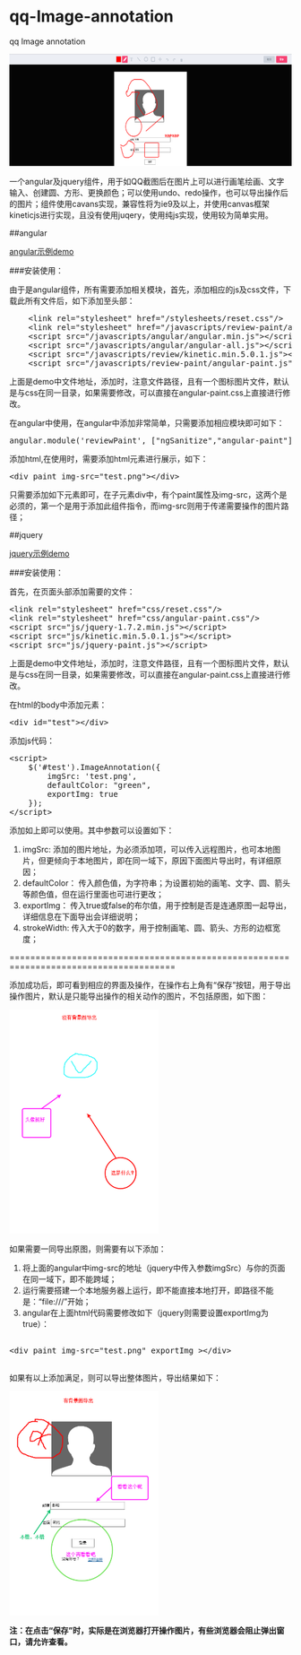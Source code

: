 qq-Image-annotation
===================

qq Image annotation
<p></p>
<img src="qq.png" width="600" height="200" />

一个angular及jquery组件，用于如QQ截图后在图片上可以进行画笔绘画、文字输入、创建圆、方形、更换颜色；可以使用undo、redo操作，也可以导出操作后的图片；组件使用cavans实现，兼容性将为ie9及以上，并使用canvas框架kineticjs进行实现，且没有使用juqery，使用纯js实现，使用较为简单实用。

##angular

<a target="_blank" href="http://pf12345.github.io/demo/qq-Image-annotation/angular/paintbrush.html">angular示例demo</a>

###安装使用：

由于是angular组件，所有需要添加相关模块，首先，添加相应的js及css文件，下载此所有文件后，如下添加至头部：
<pre>
    &lt;link rel="stylesheet" href="/stylesheets/reset.css"/&gt;
    &lt;link rel="stylesheet" href="/javascripts/review-paint/angular-paint.css"/&gt;
    &lt;script src="/javascripts/angular/angular.min.js"&gt;&lt;/script&gt;
    &lt;script src="/javascripts/angular/angular-all.js"&gt;&lt;/script&gt;
    &lt;script src="/javascripts/review/kinetic.min.5.0.1.js"&gt;&lt;/script&gt;
    &lt;script src="/javascripts/review-paint/angular-paint.js"&gt;&lt;/script&gt;
</pre>
上面是demo中文件地址，添加时，注意文件路径，且有一个图标图片文件，默认是与css在同一目录，如果需要修改，可以直接在angular-paint.css上直接进行修改。

在angular中使用，在angular中添加非常简单，只需要添加相应模块即可如下：
<pre>
angular.module('reviewPaint', ["ngSanitize","angular-paint"]);
</pre>

添加html,在使用时，需要添加html元素进行展示，如下：
<pre>
&lt;div paint img-src="test.png"&gt;&lt;/div&gt;
</pre>
只需要添加如下元素即可，在子元素div中，有个paint属性及img-src，这两个是必须的，第一个是用于添加此组件指令，而img-src则用于传递需要操作的图片路径；

##jquery

<a target="_blank" href="http://pf12345.github.io/demo/qq-Image-annotation/jquery/test.html">jquery示例demo</a>

###安装使用：

首先，在页面头部添加需要的文件：
<pre>
&lt;link rel="stylesheet" href="css/reset.css"/&gt;
&lt;link rel="stylesheet" href="css/angular-paint.css"/&gt;
&lt;script src="js/jquery-1.7.2.min.js"&gt;&lt;/script&gt;
&lt;script src="js/kinetic.min.5.0.1.js"&gt;&lt;/script&gt;
&lt;script src="js/jquery-paint.js"&gt;&lt;/script&gt;
</pre>

上面是demo中文件地址，添加时，注意文件路径，且有一个图标图片文件，默认是与css在同一目录，如果需要修改，可以直接在angular-paint.css上直接进行修改。

在html的body中添加元素：
<pre>
&lt;div id="test"&gt;&lt;/div&gt;
</pre>

添加js代码：
<pre>
&lt;script&gt;
    $('#test').ImageAnnotation({
        imgSrc: 'test.png',
        defaultColor: "green",
        exportImg: true
    });
&lt;/script&gt;
</pre>
添加如上即可以使用。其中参数可以设置如下：

1. imgSrc: 添加的图片地址，为必须添加项，可以传入远程图片，也可本地图片，但更倾向于本地图片，即在同一域下，原因下面图片导出时，有详细原因；
2. defaultColor： 传入颜色值，为字符串；为设置初始的画笔、文字、圆、箭头等颜色值，但在运行里面也可进行更改；
3. exportImg： 传入true或false的布尔值，用于控制是否是连通原图一起导出，详细信息在下面导出会详细说明；
4. strokeWidth: 传入大于0的数字，用于控制画笔、圆、箭头、方形的边框宽度；

======================================================================================

添加成功后，即可看到相应的界面及操作，在操作右上角有“保存”按钮，用于导出操作图片，默认是只能导出操作的相关动作的图片，不包括原图，如下图：

<img src="nobackground.png" height="400"/>

如果需要一同导出原图，则需要有以下添加：

1. 将上面的angular中img-src的地址（jquery中传入参数imgSrc）与你的页面在同一域下，即不能跨域；
2. 运行需要搭建一个本地服务器上运行，即不能直接本地打开，即路径不能是：“file:///”开始；
3. angular在上面html代码需要修改如下（jquery则需要设置exportImg为true）：
<pre>

&lt;div paint img-src="test.png" exportImg &gt;&lt;/div&gt;

</pre>
如果有以上添加满足，则可以导出整体图片，导出结果如下：

<img src="all1.png" height="400"/>

<b>注：在点击“保存”时，实际是在浏览器打开操作图片，有些浏览器会阻止弹出窗口，请允许查看。</b>
